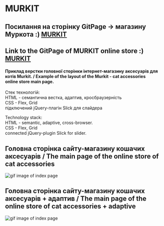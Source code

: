 # MURKIT

## Посилання на сторінку GitPage -> магазину Муркота :)  [MURKIT](natatimos.github.io/murkit/ "MURKIT")
## Link to the GitPage of MURKIT online store :) [MURKIT](natatimos.github.io/murkit/ "MURKIT")


#### Приклад верстки головної сторінки інтернет-магазину аксесуарів для котів Murkit. / Example of the layout of the Murkit - cat accessories online store main page.

Стек технологій:  
HTML - семантична вестка, адаптив, кросбраузерність  
CSS - Flex, Grid  
підключений jQuery-плагін Slick для слайдера  


Technology stack:  
HTML - semantic, adaptive, cross-browser.    
CSS - Flex, Grid   
connected jQuery-plugin Slick for slider.  


## Головна сторінка сайту-магазину кошачих аксесуарів / The main page of the online store of cat accessories

![gif image of index page](https://github.com/NataTimos/MURKIT/blob/main/images/Mutkit_index.gif)

## Головна сторінка сайту-магазину кошачих аксесуарів + адаптив / The main page of the online store of cat accessories + adaptive

![gif image of index page](https://github.com/NataTimos/MURKIT/blob/main/images/Murkit_index-adaptive.gif)

